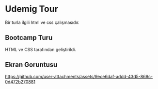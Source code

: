 <h1>Udemig Tour</h1>

Bir turla ilgili html ve css çalışmasıdır.

<h2>Bootcamp Turu</h2>

HTML ve CSS tarafından geliştirildi.

<h2>Ekran Goruntusu</h2>

https://github.com/user-attachments/assets/9ece6daf-addd-43d5-868c-0d472b270881









